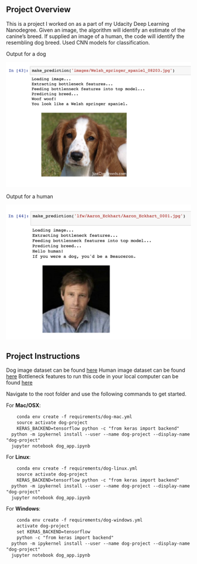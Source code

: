 
[image1]: ./images/sample1.png "Sample Output"
[image2]: ./images/sample2.png "Sample Human Output"

## Project Overview

This is a project I worked on as a part of my Udacity Deep Learning Nanodegree. Given an image, the algorithm will identify an estimate of the canine’s breed. If supplied an image of a human, the code will identify the resembling dog breed. Used CNN models for classification.

Output for a dog

![Sample Output][image1]

Output for a human

![Sample Human Output][image2]

## Project Instructions

Dog image dataset can be found [here](https://s3-us-west-1.amazonaws.com/udacity-aind/dog-project/dogImages.zip)
Human image dataset can be found [here](https://s3-us-west-1.amazonaws.com/udacity-aind/dog-project/lfw.zip)
Bottleneck features to run this code in your local computer can be found [here](https://s3-us-west-1.amazonaws.com/udacity-aind/dog-project/DogVGG16Data.npz)

Navigate to the root folder and use the following commands to get started.

For __Mac/OSX__:
```
	conda env create -f requirements/dog-mac.yml
	source activate dog-project
	KERAS_BACKEND=tensorflow python -c "from keras import backend"
  python -m ipykernel install --user --name dog-project --display-name "dog-project"
  jupyter notebook dog_app.ipynb
```

For __Linux__:
```
	conda env create -f requirements/dog-linux.yml
	source activate dog-project
	KERAS_BACKEND=tensorflow python -c "from keras import backend"
  python -m ipykernel install --user --name dog-project --display-name "dog-project"
  jupyter notebook dog_app.ipynb
```

For __Windows__:
```
	conda env create -f requirements/dog-windows.yml
	activate dog-project
	set KERAS_BACKEND=tensorflow
	python -c "from keras import backend"
  python -m ipykernel install --user --name dog-project --display-name "dog-project"
  jupyter notebook dog_app.ipynb
